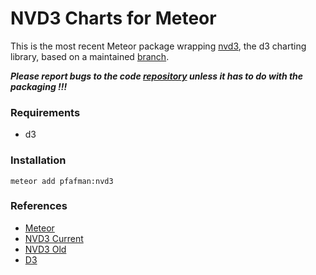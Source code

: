  NVD3 Charts for Meteor
============================

This is the most recent Meteor package wrapping [nvd3](http://nvd3.org), the d3 charting library,  based on a maintained [branch](http://liquidpele.github.io/nvd3/). 

***Please report bugs to the code [repository](http://liquidpele.github.io/nvd3/) unless it has to do with the packaging !!!***  



### Requirements
* d3

### Installation

    meteor add pfafman:nvd3

### References

* [Meteor](http://docs.meteor.com/)
* [NVD3 Current](http://liquidpele.github.io/nvd3/)
* [NVD3 Old](http://nvd3.org/)
* [D3](http://d3js.org)
